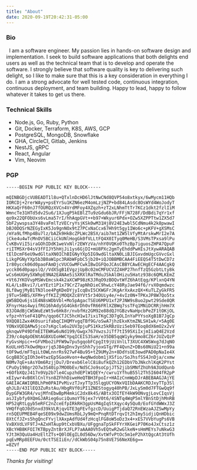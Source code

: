 ```yaml
---
title: "About"
date: 2020-09-19T20:42:31-05:00
---
```

### Bio
&nbsp;&nbsp;I am a software engineer. My passion lies in hands-on software design and implementation. I seek to build software applications that both delights end users as well as the technical team that is to develop and operate the software. I strongly believe that software quality is key to delivering such delight, so I like to make sure that this is a key consideration in everything I do. I am a strong advocate for well tested code, continuous integration, continuous deployment, and team building. Happy to lead, happy to follow whatever it takes to get us there.


### Technical Skills

- Node.js, Go, Ruby, Python
- Git, Docker, Terraform, K8S, AWS, GCP
- PostgreSQL, MongoDB, Snowflake
- GHA, CircleCI, Gitlab, Jenkins
- NestJS, gRPC
- React, Angular
- Vim, Neovim


### PGP

```pgp
-----BEGIN PGP PUBLIC KEY BLOCK-----

mQINBGDjcVUBEADT1l8u+QTxlnDcHD6lJtNwCNd8QVP54o8xtkyx/6wMycm11HQb
IORCDj+2rerWAyy+psEYrSu1KZN6ezM4omLzjNZP+bd84LAsdc8OsWYd4WoJodyT
HKXaQrF60nJ7fOURQzXVCn4VrdMFoy4XZqzh+zT2xLNhmTtTr7KCz1dkt2fzlIiM
WmncTe31HTd5dv2Su6/1XJugP5kEBlZTu9zGdu6bJR/FFjN728F/DdBdi7qYr1xf
qo9x22QFObUxs6vLma57rI/hhAqpGVt++b97+Wkyur6Pdx+OZw5XZPPTtw1ZX5d7
5bF2ywspsa3Y48vaFmlTzVECryYsjKSk0wM31Hj8V24E3wbl5CdNmu4k2k8pwawI
bBJ0DQSrNZEGyIxK5Jo9gnNOx9tZ7PCxNaCcx67Hh9t5gy1IWo6c+pKFV+gXSMsC
/mYa9LfMhp4Bu7lz/bAZk9HkBcZPLWc2B5X/aib7mt1ZW5lVfyMtArskwMrI2e7A
jCke4u4wTcMnOV5BCiiCkUNlHogGk0fVLLtFQ4X0ITyq0MeHB/S3VMsTPxsa9lPu
CvKBvViI5iraGOhIDdK1weVxNlr2EWYzVa/nhY0VQKo0ThzBp7iguosZHPA7QpuF
riITMSXr04sV3fFIJY5hHjJi1ys6GjDI+mU8PXc2gmTyEhddPwHIsJtXywARAQAB
tElDcmF6eU9wdGltaXN0IChBIGNyYXp5IG9wdGltaXN0LiBJIGxvdmUgcGVvcGxl
LikgPGNyYXp5b3B0aW1pc3RAbWFpbC5jb20+iQJOBBMBCAA4FiEEQS4T5tDwCD7z
Ir80ycck06d0paoFAmDjcVUCGwMFCwkIBwIGFQoJCAsCBBYCAwECHgECF4AACgkQ
ycck06d0papslQ//VdXSgB1EVgzjUpBc02mCMFUCVZZ4HP27hnfTzQ5GzbtLty8k
wCs6mUGHy5XWhpE9NA2EANAe5iSXRXlRaTMduJSkAlOHizu5Hatz938c6QMLKEmZ
+Vt6JYKOVvpMSWvEmcsk4k2aXCWP98zK3JRqO9zBOQvtWfZ6hAtEqg/KPlxnQ4YN
KL4/LsBkvi7/LeYEzt1P1x79CrZ7apNhDieC9hwLcY48RyJae94f6/rvX0qmdwzc
8Lf8wgjMyB1TN3loe4PgKDeDYjyIcqBvI5CKWGFrJKgArXxAxzQX+KuTLZyGkFR5
j9Tu+5HBS/XFM+yffKIZjMOQXZc8YVt5r34OUiy4e/+4vIz0N+TPKxJP8W7Qo5tx
gW5BDQu6js1E4N8sWDbVbl+Mo5pAgacTSEU6MPU1xf2PJNW9sBuo2pwt29Sde8QR
XFnyrHas4wyifRG16hAdySG4Gk6rDh0vfR66FRlXZBWq7ssTFq1MNiDCRRjhHm7X
83JOAdBjCWSWuEzWt5v6Hk8r/nvbfHz2GM92e88dQJYGBzvNaHpcbPeZF1tOKjOL
vfpz+hYseF41QPn/qqo6CTJC5hcH1w17ixiTKgC3D7gOLInYaPYYsoXgB1B7JgCp
9XQQ81Zwx4K0surifabqCIHQMYvgqTBf9G/oSwA7jhzEkxKtmZNLSH1wk/+5Ag0E
YONxVQEQAMw5jco7sKgcla6u2UV3pjuPS1Kkz5kRBzUzi5eb97Eoq8dX6mO2x2vV
gknqwVP49DfmEITEWKw6uNd199/Gwgx767VwzsJiTf7tI595XiIxjmIiaQ4E2Vzd
Z39/c4q4pOENtAGBXUIoHWCYpqICEIS3SaH/e35DB5qqW1yky9mo8CZ6rJUZvQzP
FyGvsHpic++GFVMbo2iPFW9w7pu5gqobFCpgIt9jUiVnlLT3XUC4XWSWxg7dJqNO
KoULnH57kOwdHpxrjq5JB4gDnv3ynShh7yjoxGTg/PF4QvnZ+DBs60NiU21+n99a
tOF9wd/mFTqiLtOWLnnrRs927wF4Bu95+tZ9UMy2n+8DdYsUE3owdPAD0pNaIe4X
GcgB83CgIOh3e4twzEp5GaoHvon+4wqNwdobm1jXSfio/SoJhsfSS4JnDja/cxmw
N0Mv7qE+sAsYOm6RzjjDu7/Drexb6lelC8i8ufkQZh12EDbV7bJNkchlKqK2PYst
CPuOy198gr2O7w3S40ip7MO0bEv/Nd5CJo9soCpjJT52jibSMNfZhUh9A3UdQunb
+6OfbXQzJ417n9Vp2b7le4CupzhdEPlW1QEY+/cwru1YfhuB55l2Th5I604fR2pP
xEIywr4vB0XlCnlYsn8ZFhhDiweHeQTBH3FpoIr+HAIzCnmWpDJrABEBAAGJAjYE
GAEIACAWIQRBLhPm0PAIPvMivzTJxyTTp3SlqgUCYONxVQIbDAAKCRDJxyTTp3Sl
qhJLD/43IlEQ3ZuRstAu/HbgRVf0iPI1ZNEStogyq40hPB/JxLySm0d7FTGwQq9f
DypGFW3GR4/vujMfnEbwBpM4mkiC2dx8k4S/ABtx3OIfEY4kW9ONvgjLovCIqsVj
asJIybfy0XQmGJARieg6uciQumoYT6jex7rV0t6/4SNTq4WqP5mlYBnStDjhMnRB
HP52qRtLgyb5eRFC2nZceEfpIRkRH3gpUsM4gIqStXqyc4y5Qu0/EofGYdWWxJ3Z
VHQfFqOJ0dSnxd39kVLRjqvGTE3gFEvfgzcD/UuigPTjdaQ72RnEWzaAJZSwMpYy
rn5QEUPMEB4FqeSE09x9dwZUmsRbLJy9mQ+PnqRtDTrqvIt2hImy5idjiQnHDbic
8XtCfJZ+s5hgQncFYvjlXAxpAdfUd4fzHcqlFG8oW5oDz3x4+xES7VVbYugPs6VB
VxBXVdLVF9TJ+AZxHTAup9tCxbVBXu/UFggnaTpSkFFYrXKGeiP70Ko4JxCtsz1z
XBcYHB8KFOI7KTBpyZntBrXJFLP7aAAA0Vh5vEQtwR2wGlkeN+sHmMEYs7uNkwG3
YJt3H3QuUa4HzEltZTs+Q0lOEgIL0d56Dw/XvtWfvPtOc5m1eP2hXtQgcAt3tUfh
pqEvMRp8EEFUo/0ctTSEIiEn//dCkWbS04p75n8VE7S6NeXE6g==
=8ZVf
-----END PGP PUBLIC KEY BLOCK-----
```


_Thanks for visiting!_
